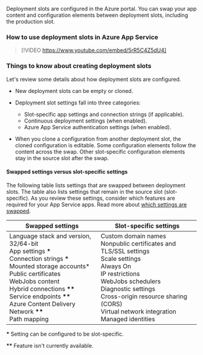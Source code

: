 Deployment slots are configured in the Azure portal. You can swap your app content and configuration elements between deployment slots, including the production slot.

### How to use deployment slots in Azure App Service

> [!VIDEO https://www.youtube.com/embed/5rR5C4Z5dU4]

### Things to know about creating deployment slots

Let's review some details about how deployment slots are configured.

- New deployment slots can be empty or cloned.

- Deployment slot settings fall into three categories:
   - Slot-specific app settings and connection strings (if applicable).
   - Continuous deployment settings (when enabled).
   - Azure App Service authentication settings (when enabled).

- When you clone a configuration from another deployment slot, the cloned configuration is editable. Some configuration elements follow the content across the swap. Other slot-specific configuration elements stay in the source slot after the swap.

#### Swapped settings versus slot-specific settings

The following table lists settings that are swapped between deployment slots. The table also lists settings that remain in the source slot (slot-specific). As you review these settings, consider which features are required for your App Service apps. Read more about [which settings are swapped](/azure/app-service/deploy-staging-slots?tabs=portal#which-settings-are-swapped).

| Swapped settings | Slot-specific settings | 
| --- | --- |
| Language stack and version, 32/64-bit <br> App settings __\*__ <br> Connection strings __\*__ <br> Mounted storage accounts* <br> Public certificates <br> WebJobs content <br> Hybrid connections __\*\*__ <br> Service endpoints __\*\*__ <br> Azure Content Delivery Network __\*\*__ <br> Path mapping | Custom domain names <br> Nonpublic certificates and TLS/SSL settings <br> Scale settings <br> Always On <br> IP restrictions <br> WebJobs schedulers <br> Diagnostic settings <br> Cross-origin resource sharing (CORS) <br> Virtual network integration <br> Managed identities <br> |

__*__ Setting can be configured to be slot-specific.

__**__ Feature isn't currently available.